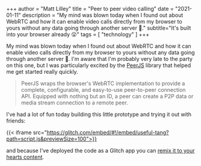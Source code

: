+++
author = "Matt Lilley"
title = "Peer to peer video calling"
date = "2021-01-11"
description = "My mind was blown today when I found out about WebRTC and how it can enable video calls directly from my browser to yours without any data going through another server 🤯."
subtitle="It's built into your browser already 😮"
tags = [
    "technology"
]
+++

My mind was blown today when I found out about WebRTC and how it can enable video calls directly from my browser to yours without any data going through another server 🤯. I'm aware that I'm probably very late to the party on this one, but I was particularly excited by the [PeerJS](https://peerjs.com/) library that helped me get started really quickly. 

> PeerJS wraps the browser's WebRTC implementation to provide a complete, configurable, and easy-to-use peer-to-peer connection API. Equipped with nothing but an ID, a peer can create a P2P data or media stream connection to a remote peer.

I've had a lot of fun today building this little prototype and trying it out with friends:

{{< iframe src="https://glitch.com/embed/#!/embed/useful-tang?path=script.js&previewSize=100">}}

and because I've deployed the code as a Glitch app you can [remix it to your hearts content](https://glitch.com/edit/#!/useful-tang).
